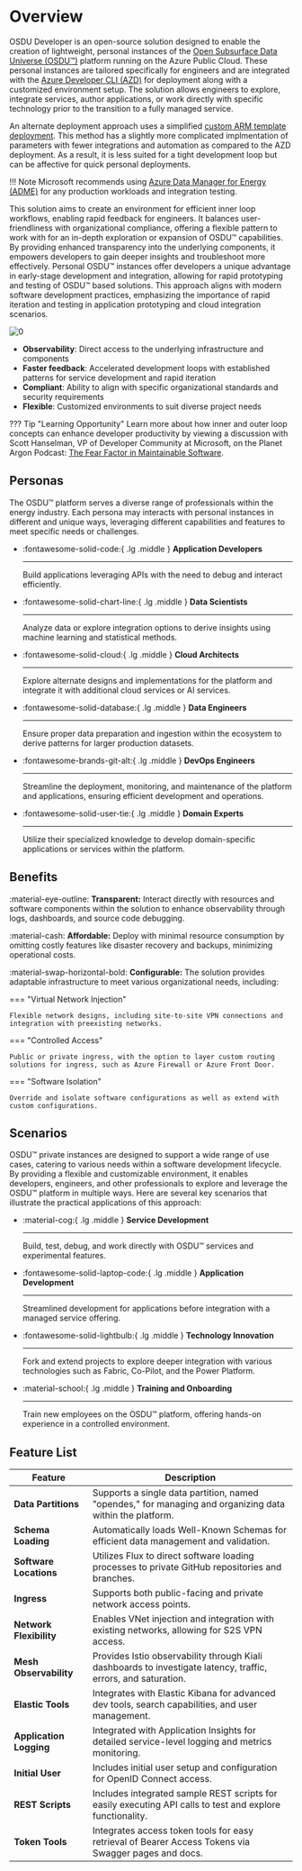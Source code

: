 # Overview

OSDU Developer is an open-source solution designed to enable the creation of lightweight, personal instances of the [Open Subsurface Data Universe (OSDU™)](https://osduforum.org/osdu-data-platform-primer-1/) platform running on the Azure Public Cloud. These personal instances are tailored specifically for engineers and are integrated with the [Azure Developer CLI (AZD)](https://learn.microsoft.com/en-us/azure/developer/azure-developer-cli/overview) for deployment along with a customized environment setup. The solution allows engineers to explore, integrate services, author applications, or work directly with specific technology prior to the transition to a fully managed service. 

An alternate deployment approach uses a simplified [custom ARM template deployment](https://portal.azure.com/#create/Microsoft.Template/uri/https%3A%2F%2Fraw.githubusercontent.com%2FAzure%2Fosdu-developer%2Fmain%2Fazuredeploy.json). This method has a slightly more complicated implmentation of parameters with fewer integrations and automation as compared to the AZD deployment. As a result, it is less suited for a tight development loop but can be affective for quick personal deployments.

!!! Note
    Microsoft recommends using [Azure Data Manager for Energy (ADME)](https://azure.microsoft.com/en-us/products/data-manager-for-energy) for any production workloads and integration testing.

This solution aims to create an environment for efficient inner loop workflows, enabling rapid feedback for engineers. It balances user-friendliness with organizational compliance, offering a flexible pattern to work with for an in-depth exploration or expansion of OSDU™ capabilities. By providing enhanced transparency into the underlying components, it empowers developers to gain deeper insights and troubleshoot more effectively. Personal OSDU™ instances offer developers a unique advantage in early-stage development and integration, allowing for rapid prototyping and testing of OSDU™ based solutions. This approach aligns with modern software development practices, emphasizing the importance of rapid iteration and testing in application prototyping and cloud integration scenarios.

![[0]][0]

- **Observability**: Direct access to the underlying infrastructure and components
- **Faster feedback**: Accelerated development loops with established patterns for service development and rapid iteration
- **Compliant**: Ability to align with specific organizational standards and security requirements
- **Flexible**: Customized environments to suit diverse project needs

??? Tip "Learning Opportunity"
    Learn more about how inner and outer loop concepts can enhance developer productivity by viewing a discussion with Scott Hanselman, VP of Developer Community at Microsoft, on the Planet Argon Podcast: [The Fear Factor in Maintainable Software](https://www.youtube.com/watch?v=V5OhIjn7pJo).

## Personas

The OSDU™ platform serves a diverse range of professionals within the energy industry. Each persona may interacts with personal instances in different and unique ways, leveraging different capabilities and features to meet specific needs or challenges. 

<div class="grid cards" markdown>

-   :fontawesome-solid-code:{ .lg .middle } __Application Developers__

    ---

    Build applications leveraging APIs with the need to debug and interact efficiently.

-   :fontawesome-solid-chart-line:{ .lg .middle } __Data Scientists__

    ---

    Analyze data or explore integration options to derive insights using machine learning and statistical methods.

-   :fontawesome-solid-cloud:{ .lg .middle } __Cloud Architects__

    ---

    Explore alternate designs and implementations for the platform and integrate it with additional cloud services or AI services.

-   :fontawesome-solid-database:{ .lg .middle } __Data Engineers__

    ---

    Ensure proper data preparation and ingestion within the ecosystem to derive patterns for larger production datasets.

-   :fontawesome-brands-git-alt:{ .lg .middle } __DevOps Engineers__

    ---

    Streamline the deployment, monitoring, and maintenance of the platform and applications, ensuring efficient development and operations.


-   :fontawesome-solid-user-tie:{ .lg .middle } __Domain Experts__

    ---

    Utilize their specialized knowledge to develop domain-specific applications or services within the platform.

</div>



## Benefits

:material-eye-outline: **Transparent:** Interact directly with resources and software components within the solution to enhance observability through logs, dashboards, and source code debugging.

:material-cash: **Affordable:** Deploy with minimal resource consumption by omitting costly features like disaster recovery and backups, minimizing operational costs.

:material-swap-horizontal-bold: **Configurable:** The solution provides adaptable infrastructure to meet various organizational needs, including:

=== "Virtual Network Injection"

    Flexible network designs, including site-to-site VPN connections and integration with preexisting networks.

=== "Controlled Access"

    Public or private ingress, with the option to layer custom routing solutions for ingress, such as Azure Firewall or Azure Front Door.

=== "Software Isolation"

    Override and isolate software configurations as well as extend with custom configurations.


## Scenarios

OSDU™ private instances are designed to support a wide range of use cases, catering to various needs within a software development lifecycle. By providing a flexible and customizable environment, it enables developers, engineers, and other professionals to explore and leverage the OSDU™ platform in multiple ways. Here are several key scenarios that illustrate the practical applications of this approach:

<div class="grid cards" markdown>

-   :material-cog:{ .lg .middle } __Service Development__

    ---

    Build, test, debug, and work directly with OSDU™ services and experimental features.

-   :fontawesome-solid-laptop-code:{ .lg .middle } __Application Development__

    ---

    Streamlined development for applications before integration with a managed service offering.

-   :fontawesome-solid-lightbulb:{ .lg .middle } __Technology Innovation__

    ---

    Fork and extend projects to explore deeper integration with various technologies such as Fabric, Co-Pilot, and the Power Platform.

-   :material-school:{ .lg .middle } __Training and Onboarding__

    ---

    Train new employees on the OSDU™ platform, offering hands-on experience in a controlled environment.

</div>

## Feature List

| **Feature**            | **Description**                                                                                                    |
|------------------------|--------------------------------------------------------------------------------------------------------------------|
| **Data Partitions**     | Supports a single data partition, named "opendes," for managing and organizing data within the platform.           |
| **Schema Loading**      | Automatically loads Well-Known Schemas for efficient data management and validation.                               |
| **Software Locations**  | Utilizes Flux to direct software loading processes to private GitHub repositories and branches.                    |
| **Ingress**             | Supports both public-facing and private network access points.                                                     |
| **Network Flexibility** | Enables VNet injection and integration with existing networks, allowing for S2S VPN access.                        |
| **Mesh Observability**  | Provides Istio observability through Kiali dashboards to investigate latency, traffic, errors, and saturation.     |
| **Elastic Tools**       | Integrates with Elastic Kibana for advanced dev tools, search capabilities, and user management.                  |
| **Application Logging** | Integrated with Application Insights for detailed service-level logging and metrics monitoring.                    |
| **Initial User**        | Includes initial user setup and configuration for OpenID Connect access.                                           |
| **REST Scripts**        | Includes integrated sample REST scripts for easily executing API calls to test and explore functionality.          |
| **Token Tools**         | Integrates access token tools for easy retrieval of Bearer Access Tokens via Swagger pages and docs.               |



[0]: images/overview_1.png "Overview Diagram"
[1]: images/overview_2.png "Use Cases Diagram"